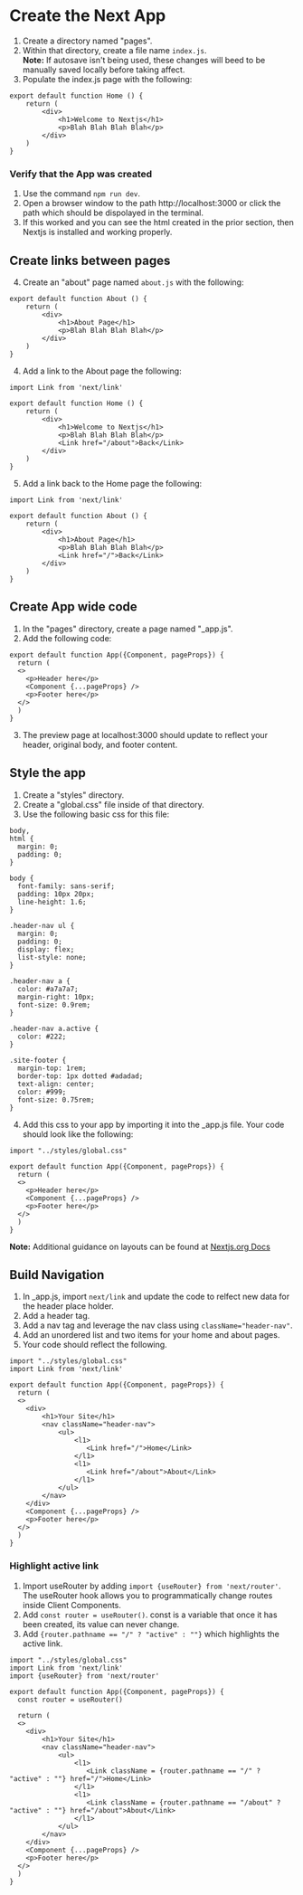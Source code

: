 # Create the Next App

1. Create a directory named "pages".   
2. Within that directory, create a file name `index.js`.    
   **Note:** If autosave isn't being used, these changes will beed to be manually saved locally before taking affect.   
3. Populate the index.js page with the following:
```
export default function Home () {
    return (
        <div>
            <h1>Welcome to Nextjs</h1>
            <p>Blah Blah Blah Blah</p>
        </div>
    )
}
```
### Verify that the App was created   
1. Use the command `npm run dev`.   
2. Open a browser window to the path http://localhost:3000 or click the path which should be dispolayed in the terminal.
3. If this worked and you can see the html created in the prior section, then Nextjs is installed and working properly.   

## Create links between pages
4. Create an "about" page named `about.js` with the following:
```
export default function About () {
    return (
        <div>
            <h1>About Page</h1>
            <p>Blah Blah Blah Blah</p>
        </div>
    )
}
```
4. Add a link to the About page the following:
```
import Link from 'next/link'

export default function Home () {
    return (
        <div>
            <h1>Welcome to Nextjs</h1>
            <p>Blah Blah Blah Blah</p>
            <Link href="/about">Back</Link>
        </div>
    )
}
```
5. Add a link back to the Home page the following:
```
import Link from 'next/link'

export default function About () {
    return (
        <div>
            <h1>About Page</h1>
            <p>Blah Blah Blah Blah</p>
            <Link href="/">Back</Link>
        </div>
    )
}
```  
## Create App wide code
1. In the "pages" directory, create a page named "_app.js".
2. Add the following code:
```
export default function App({Component, pageProps}) {
  return (
  <>
    <p>Header here</p>
    <Component {...pageProps} />
    <p>Footer here</p>
  </>
  )
}
```
3. The preview page at localhost:3000 should update to reflect your header, original body, and footer content.   

## Style the app
1. Create a "styles" directory.
2. Create a "global.css" file inside of that directory.
3. Use the following basic css for this file:
```
body,
html {
  margin: 0;
  padding: 0;
}

body {
  font-family: sans-serif;
  padding: 10px 20px;
  line-height: 1.6;
}

.header-nav ul {
  margin: 0;
  padding: 0;
  display: flex;
  list-style: none;
}

.header-nav a {
  color: #a7a7a7;
  margin-right: 10px;
  font-size: 0.9rem;
}

.header-nav a.active {
  color: #222;
}

.site-footer {
  margin-top: 1rem;
  border-top: 1px dotted #adadad;
  text-align: center;
  color: #999;
  font-size: 0.75rem;
}
```
4. Add this css to your app by importing it into the _app.js file. Your code should look like the following:
```
import "../styles/global.css"

export default function App({Component, pageProps}) {
  return (
  <>
    <p>Header here</p>
    <Component {...pageProps} />
    <p>Footer here</p>
  </>
  )
}
```
**Note:** Additional guidance on layouts can be found at [Nextjs.org Docs](https://nextjs.org/docs/pages/building-your-application/routing/pages-and-layouts)

## Build Navigation
1. In _app.js, import `next/link` and update the code to relfect new data for the header place holder. 
2. Add a header tag.
3. Add a nav tag and leverage the nav class using `className="header-nav"`.
4. Add an unordered list and two items for your home and about pages.
5. Your code should reflect the following.
```
import "../styles/global.css"
import Link from 'next/link'

export default function App({Component, pageProps}) {
  return (
  <>
    <div>
        <h1>Your Site</h1>
        <nav className="header-nav">
            <ul>
                <l1>
                   <Link href="/">Home</Link>
                </l1>
                <l1>
                   <Link href="/about">About</Link>
                </l1>
            </ul>
        </nav>
    </div>
    <Component {...pageProps} />
    <p>Footer here</p>
  </>
  )
}
```
### Highlight active link
1. Import useRouter by adding `import {useRouter} from 'next/router'`. The useRouter hook allows you to programmatically change routes inside Client Components. 
2. Add `const router = useRouter()`. const is a variable that once it has been created, its value can never change.
3. Add `{router.pathname == "/" ? "active" : ""}` which highlights the active link.

```
import "../styles/global.css"
import Link from 'next/link'
import {useRouter} from 'next/router'

export default function App({Component, pageProps}) {
  const router = useRouter()

  return (
  <>
    <div>
        <h1>Your Site</h1>
        <nav className="header-nav">
            <ul>
                <l1>
                   <Link className = {router.pathname == "/" ? "active" : ""} href="/">Home</Link>
                </l1>
                <l1>
                   <Link className = {router.pathname == "/about" ? "active" : ""} href="/about">About</Link>
                </l1>
            </ul>
        </nav>
    </div>
    <Component {...pageProps} />
    <p>Footer here</p>
  </>
  )
}
```